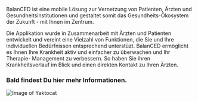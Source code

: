 BalanCED ist eine mobile Lösung zur  Vernetzung von Patienten, Ärzten und Gesundheitsinstitutionen und gestaltet somit das Gesundheits-Ökosystem der Zukunft - mit Ihnen im Zentrum.

Die Applikation wurde in Zusammenarbeit mit Ärzten und Patienten entwickelt und vereint eine Vielzahl von Funktionen, die Sie und Ihre individuellen Bedürfnissen entsprechend unterstüzt. BalanCED ermöglicht es Ihnen Ihre Krankheit aktiv und einfacher zu überwachen und Ihr Therapie- Management zu verbessern. So haben Sie ihren Krankheitsverlauf im Blick und einen direkten Kontakt zu Ihren Ärzten.

### Bald findest Du hier mehr Informationen.

![Image of Yaktocat](Artboard.png)
